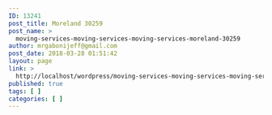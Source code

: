 ```yaml
---
ID: 13241
post_title: Moreland 30259
post_name: >
  moving-services-moving-services-moving-services-moreland-30259
author: mrgabonijeff@gmail.com
post_date: 2018-03-28 01:51:42
layout: page
link: >
  http://localhost/wordpress/moving-services-moving-services-moving-services-moreland-30259/
published: true
tags: [ ]
categories: [ ]
---
```

